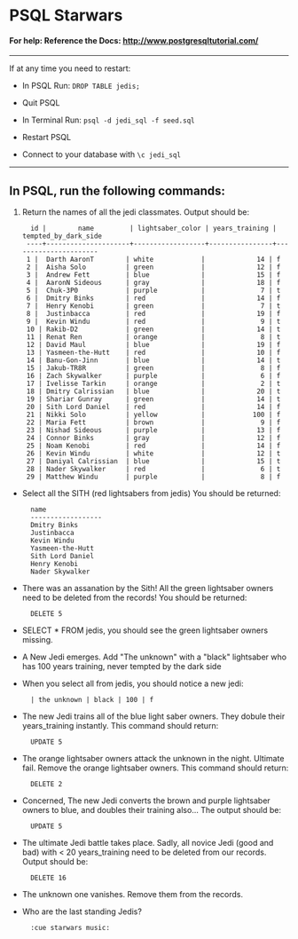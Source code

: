 #  PSQL Starwars

#### For help: Reference the Docs: http://www.postgresqltutorial.com/

---

If at any time you need to restart:

- In PSQL Run: ``DROP TABLE jedis;``

- Quit PSQL

- In Terminal Run: ``psql -d jedi_sql -f seed.sql``

- Restart PSQL

- Connect to your database with ``\c jedi_sql``
 

---

 
## In PSQL, run the following commands:



1. Return the names of all the jedi classmates. Output should be: 

         id |        name         | lightsaber_color | years_training | tempted_by_dark_side
        ----+---------------------+------------------+----------------+----------------------
        1 |  Darth AaronT        | white            |             14 | f
        2 |  Aisha Solo          | green            |             12 | f
        3 |  Andrew Fett         | blue             |             15 | f
        4 |  AaronN Sideous      | gray             |             18 | f
        5 |  Chuk-3P0            | purple           |              7 | t
        6 |  Dmitry Binks        | red              |             14 | f
        7 |  Henry Kenobi        | green            |              7 | t
        8 |  Justinbacca         | red              |             19 | f
        9 |  Kevin Windu         | red              |              9 | t
        10 | Rakib-D2            | green            |             14 | t
        11 | Renat Ren           | orange           |              8 | t
        12 | David Maul          | blue             |             19 | f
        13 | Yasmeen-the-Hutt    | red              |             10 | f
        14 | Banu-Gon-Jinn       | blue             |             14 | t
        15 | Jakub-TR8R          | green            |              8 | f
        16 | Zach Skywalker      | purple           |              6 | f
        17 | Ivelisse Tarkin     | orange           |              2 | t
        18 | Dmitry Calrissian   | blue             |             20 | t
        19 | Shariar Gunray      | green            |             14 | t
        20 | Sith Lord Daniel    | red              |             14 | f
        21 | Nikki Solo          | yellow           |            100 | f
        22 | Maria Fett          | brown            |              9 | f
        23 | Nishad Sideous      | purple           |             13 | f
        24 | Connor Binks        | gray             |             12 | f
        25 | Noam Kenobi         | red              |             14 | f
        26 | Kevin Windu         | white            |             12 | t
        27 | Daniyal Calrissian  | blue             |             15 | t
        28 | Nader Skywalker     | red              |              6 | t
        29 | Matthew Windu       | purple           |              8 | f
- Select all the SITH (red lightsabers from jedis) You should be returned:
        
        name
        ------------------
        Dmitry Binks
        Justinbacca
        Kevin Windu
        Yasmeen-the-Hutt
        Sith Lord Daniel
        Henry Kenobi
        Nader Skywalker
        
- There was an assanation by the Sith! All the green lightsaber owners need to be deleted from the records! You should be returned:

        DELETE 5    
    
- SELECT * FROM jedis, you should see the green lightsaber owners missing.  
    
- A New Jedi emerges. Add "The unknown" with a "black" lightsaber who has 100 years training, never tempted by the dark side

- When you select all from jedis, you should notice a new jedi:

        | the unknown | black | 100 | f                    

- The new Jedi trains all of the blue light saber owners. They dobule their years_training instantly. This command should return: 
        
        UPDATE 5    

- The orange lightsaber owners attack the unknown in the night. Ultimate fail. Remove the orange lightsaber owners. This command should return: 
        
        DELETE 2
    
- Concerned, The new Jedi converts the brown and purple lightsaber owners to blue, and doubles their training also... The output should be:

        UPDATE 5
        
- The ultimate Jedi battle takes place. Sadly, all novice Jedi (good and bad) with < 20 years_training need to be deleted from our records. Output should be: 

        DELETE 16

- The unknown one vanishes. Remove them from the records. 

- Who are the last standing Jedis? 

        :cue starwars music: 

  





